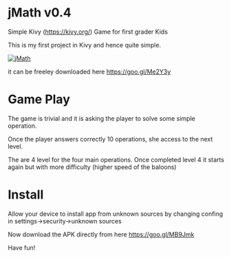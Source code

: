 # jMath v0.4
Simple Kivy (https://kivy.org/) Game for first grader Kids

This is my first project in Kivy and hence quite simple.


[![jMath](https://img.youtube.com/vi/R66iivvBRzY/0.jpg)](https://www.youtube.com/watch?v=R66iivvBRzY)

it can be freeley downloaded here https://goo.gl/Me2Y3y

# Game Play
The game is trivial and it is asking the player to solve some simple operation.

Once the player answers correctly 10 operations, she access to the next level.

The are 4 level for the four main operations. Once completed level 4 it starts again but with more difficulty (higher speed of the baloons)

# Install

Allow your device to install app from unknown sources by changing confing in settings->security->unknown sources

Now download the APK directly from here https://goo.gl/MB9Jmk

Have fun!





